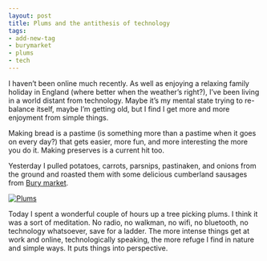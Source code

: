 ```yaml
---
layout: post
title: Plums and the antithesis of technology
tags:
- add-new-tag
- burymarket
- plums
- tech
---
```



I haven’t been online much recently. As well as enjoying a relaxing family holiday in England (where better when the weather’s right?), I’ve been living in a world distant from technology. Maybe it’s my mental state trying to re-balance itself, maybe I’m getting old, but I find I get more and more enjoyment from simple things.

Making bread is a pastime (is something more than a pastime when it goes on every day?) that gets easier, more fun, and more interesting the more you do it. Making preserves is a current hit too.

Yesterday I pulled potatoes, carrots, parsnips, pastinaken, and onions from the ground and roasted them with some delicious cumberland sausages from [Bury market](http://www.burymarkettraders.co.uk/).

[![Plums](http://www.pipetree.com/~dj/2003/08/Plums.sm.jpg)](http://www.pipetree.com/~dj/2003/08/Plums.jpg)

Today I spent a wonderful couple of hours up a tree picking plums. I think it was a sort of meditation. No radio, no walkman, no wifi, no bluetooth, no technology whatsoever, save for a ladder. The more intense things get at work and online, technologically speaking, the more refuge I find in nature and simple ways. It puts things into perspective.


